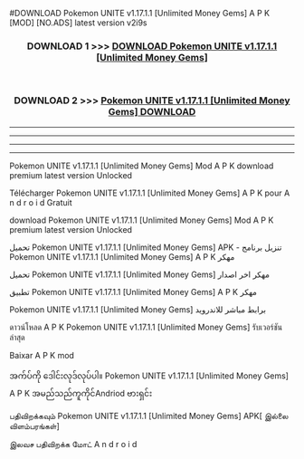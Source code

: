 #DOWNLOAD Pokemon UNITE v1.17.1.1  [Unlimited Money Gems] A P K [MOD] [NO.ADS] latest version v2i9s



<div align="center">

<h3>DOWNLOAD 1 >>> <a href="https://teeasianyam.web.app?sq=Pokemon UNITE v1.17.1.1  [Unlimited Money Gems]">DOWNLOAD Pokemon UNITE v1.17.1.1  [Unlimited Money Gems] </a></h3><br>

<h3>DOWNLOAD 2 >>> <a href="https://teeasianyam.web.app?sq=Pokemon UNITE v1.17.1.1  [Unlimited Money Gems] ">Pokemon UNITE v1.17.1.1  [Unlimited Money Gems]  DOWNLOAD </a></h3>

</div>


----------------------------------------------------------

----------------------------------------------------------

----------------------------------------------------------

----------------------------------------------------------


Pokemon UNITE v1.17.1.1  [Unlimited Money Gems]  Mod A P K download premium latest version Unlocked

Télécharger Pokemon UNITE v1.17.1.1  [Unlimited Money Gems]  A P K pour A n d r o i d Gratuit

download Pokemon UNITE v1.17.1.1  [Unlimited Money Gems]  Mod A P K premium latest version Unlocked

تحميل Pokemon UNITE v1.17.1.1  [Unlimited Money Gems]  APK - تنزيل برنامج Pokemon UNITE v1.17.1.1  [Unlimited Money Gems]  A P K مهكر

تحميل Pokemon UNITE v1.17.1.1  [Unlimited Money Gems]  مهكر اخر اصدار

تطبيق Pokemon UNITE v1.17.1.1  [Unlimited Money Gems]  A P K مهكر

Pokemon UNITE v1.17.1.1  [Unlimited Money Gems]  برابط مباشر للاندرويد

ดาวน์โหลด A P K Pokemon UNITE v1.17.1.1  [Unlimited Money Gems]  รับเวอร์ชันล่าสุด

Baixar A P K mod

အက်ပ်ကို ဒေါင်းလုဒ်လုပ်ပါ။ Pokemon UNITE v1.17.1.1  [Unlimited Money Gems]  A P K အမည်သည်ကူကိုင်Andriod ဗားရှင်း

பதிவிறக்கவும் Pokemon UNITE v1.17.1.1  [Unlimited Money Gems]  APK[ இல்லை விளம்பரங்கள்] 
 
இலவச பதிவிறக்க மோட் A n d r o i d



